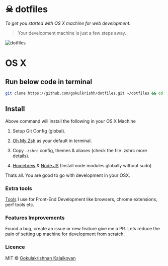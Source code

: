 # ☠ dotfiles

*To get you started with OS X machine for web development.*

> Your development machine is just a few steps away.

![dotfiles](https://raw.githubusercontent.com/gokulkrishh/dotfiles/master/screenshot.png "screenshot")


# OS X

## Run below code in terminal

```sh
git clone https://github.com/gokulkrishh/dotfiles.git ~/dotfiles && cd ~/dotfiles && bash setup
```

## Install

Above command will install the following in your OS X Machine

1. Setup Git Config (global).

1. [Oh My Zsh](https://github.com/robbyrussell/oh-my-zsh) as your default in terminal.

1. Copy `.zshrc` config, themes & aliases (check the file .zshrc more details).

1. [Homebrew](http://brew.sh/) & [Node.JS](https://nodejs.org/en/) (Install node modules globally without sudo)

Thats all. You are good to go with development in your OSX.

### Extra tools

[Tools](https://github.com/gokulkrishh/Tools-I-use) I use for Front-End Development like browsers, chrome extensions, perf tools etc.

### Features Improvements
Found a bug, create an issue or new feature give me a PR. Lets reduce the pain of setting up machine for development from scratch.

### Licence

MIT © [Gokulakrishnan Kalaikovan](http://github.com/gokulkrishh)   
